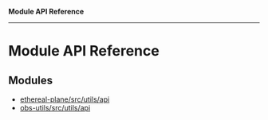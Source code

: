 **Module API Reference**

***

# Module API Reference

## Modules

- [ethereal-plane/src/utils/api](ethereal-plane/src/utils/api/README.md)
- [obs-utils/src/utils/api](obs-utils/src/utils/api/README.md)

